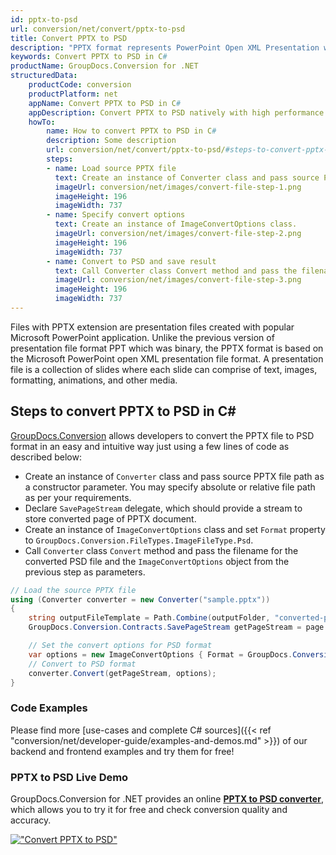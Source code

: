 ```yaml
---
id: pptx-to-psd
url: conversion/net/convert/pptx-to-psd
title: Convert PPTX to PSD
description: "PPTX format represents PowerPoint Open XML Presentation with .pptx extension. Learn how to convert PPTX to PSD file programmatically in C# language using GroupDocs.Conversion for .NET library."
keywords: Convert PPTX to PSD in C#
productName: GroupDocs.Conversion for .NET
structuredData:
    productCode: conversion
    productPlatform: net
    appName: Convert PPTX to PSD in C#
    appDescription: Convert PPTX to PSD natively with high performance using C# language and server side GroupDocs.Conversion for .NET APIs, without the use of any software like Microsoft or Open Office.
    howTo:
        name: How to convert PPTX to PSD in C# 
        description: Some description
        url: conversion/net/convert/pptx-to-psd/#steps-to-convert-pptx-to-psd-in-c
        steps:
        - name: Load source PPTX file 
          text: Create an instance of Converter class and pass source PPTX file path as a constructor parameter. You may specify absolute or relative file path as per your requirements. 
          imageUrl: conversion/net/images/convert-file-step-1.png
          imageHeight: 196
          imageWidth: 737
        - name: Specify convert options 
          text: Create an instance of ImageConvertOptions class.
          imageUrl: conversion/net/images/convert-file-step-2.png
          imageHeight: 196
          imageWidth: 737
        - name: Convert to PSD and save result 
          text: Call Converter class Convert method and pass the filename for the converted HTML file and the ImageConvertOptions object from the previous step as parameters.
          imageUrl: conversion/net/images/convert-file-step-3.png
          imageHeight: 196
          imageWidth: 737
---
```


Files with PPTX extension are presentation files created with popular Microsoft PowerPoint application. Unlike the previous version of presentation file format PPT which was binary, the PPTX format is based on the Microsoft PowerPoint open XML presentation file format. A presentation file is a collection of slides where each slide can comprise of text, images, formatting, animations, and other media.

## Steps to convert PPTX to PSD in C#

[GroupDocs.Conversion](https://products.groupdocs.com/conversion/net) allows developers to convert the PPTX file to PSD format in an easy and intuitive way just using a few lines of code as described below:

* Create an instance of `Converter` class and pass source PPTX file path as a constructor parameter. You may specify absolute or relative file path as per your requirements. 
* Declare `SavePageStream` delegate, which should provide a stream to store converted page of PPTX document.
* Create an instance of `ImageConvertOptions` class and set `Format` property to `GroupDocs.Conversion.FileTypes.ImageFileType.Psd`.
* Call `Converter` class `Convert` method and pass the filename for the converted PSD file and the `ImageConvertOptions` object from the previous step as parameters.

```csharp
// Load the source PPTX file
using (Converter converter = new Converter("sample.pptx"))
{
    string outputFileTemplate = Path.Combine(outputFolder, "converted-page-{0}.psd");
    GroupDocs.Conversion.Contracts.SavePageStream getPageStream = page => new FileStream(string.Format(outputFileTemplate, page), FileMode.Create);

    // Set the convert options for PSD format
    var options = new ImageConvertOptions { Format = GroupDocs.Conversion.FileTypes.ImageFileType.Psd };   
    // Convert to PSD format
    converter.Convert(getPageStream, options);
}
```

### Code Examples

Please find more [use-cases and complete C# sources]({{< ref "conversion/net/developer-guide/examples-and-demos.md" >}}) of our backend and frontend examples and try them for free!

### PPTX to PSD Live Demo

GroupDocs.Conversion for .NET provides an online [**PPTX to PSD converter**](https://products.groupdocs.app/conversion/pptx-to-psd), which allows you to try it for free and check conversion quality and accuracy.

[!["Convert PPTX to PSD"](conversion/net/images/convert-to-psd/convert-pptx-to-psd.png)](https://products.groupdocs.app/conversion/pptx-to-psd)